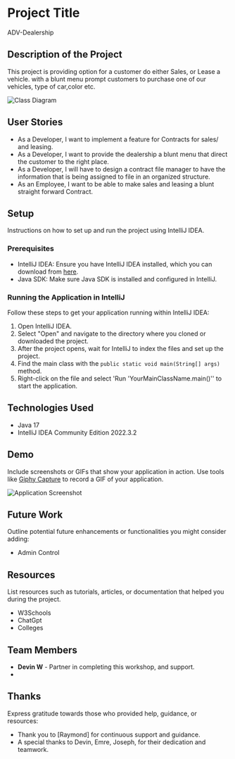 # Project Title
ADV-Dealership

## Description of the Project
This project is providing option for a customer do either Sales, or Lease a vehicle.
with a blunt menu prompt customers to purchase one of our vehicles, type of car,color etc.

![Class Diagram](path/to/your/class_diagram.png)

## User Stories
- As a Developer, I want to implement a feature for Contracts for sales/ and leasing.
- As a Developer, I want to provide the dealership a blunt menu that direct the customer to the right place.
- As a Developer, I will have to design a contract file manager to have the information that is being assigned to file in an organized structure.
- As an Employee, I want to be able to make sales and leasing a blunt straight forward Contract.
## Setup

Instructions on how to set up and run the project using IntelliJ IDEA.

### Prerequisites

- IntelliJ IDEA: Ensure you have IntelliJ IDEA installed, which you can download from [here](https://www.jetbrains.com/idea/download/).
- Java SDK: Make sure Java SDK is installed and configured in IntelliJ.

### Running the Application in IntelliJ

Follow these steps to get your application running within IntelliJ IDEA:

1. Open IntelliJ IDEA.
2. Select "Open" and navigate to the directory where you cloned or downloaded the project.
3. After the project opens, wait for IntelliJ to index the files and set up the project.
4. Find the main class with the `public static void main(String[] args)` method.
5. Right-click on the file and select 'Run 'YourMainClassName.main()'' to start the application.

## Technologies Used

- Java 17
- IntelliJ IDEA Community Edition 2022.3.2

## Demo

Include screenshots or GIFs that show your application in action. Use tools like [Giphy Capture](https://giphy.com/apps/giphycapture) to record a GIF of your application.

![Application Screenshot](path/to/your/screenshot.png)

## Future Work

Outline potential future enhancements or functionalities you might consider adding:

- Admin Control 

## Resources

List resources such as tutorials, articles, or documentation that helped you during the project.

- W3Schools
- ChatGpt 
- Colleges 

## Team Members
- **Devin W** - Partner in completing this workshop, and support.
- 
## Thanks

Express gratitude towards those who provided help, guidance, or resources:

- Thank you to [Raymond] for continuous support and guidance.
- A special thanks to Devin, Emre, Joseph, for their dedication and teamwork.
